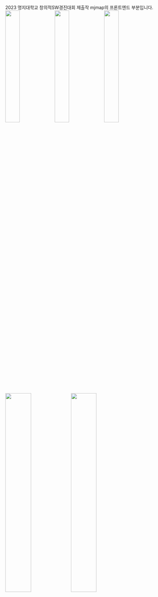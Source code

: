 2023 명지대학교 창의적SW경진대회 제출작 mjmap의 프론트엔드 부분입니다.<br/> 
<img width="30%" className='col-4' src="https://github.com/jher235/mjmap_web/assets/127422627/adebf768-1678-41e9-8809-d704a29de80c"/>
<img width="30%" className = 'col-4' src="https://github.com/jher235/mjmap_web/assets/127422627/2c38a61b-1eab-46a8-9486-f8c069134375"/>
<img width="30%"  className = 'col-4' src="https://github.com/jher235/mjmap_web/assets/127422627/829dd54e-b9d1-4bd5-b0a9-68c2e953acea"/>

<br/> 
<img  width="40%" className = 'col-6' src="https://github.com/jher235/mjmap_web/assets/127422627/20516857-c37f-4f87-8007-3151de72afa4"/>
<img width="40%" className = 'col-6' src="https://github.com/jher235/mjmap_web/assets/127422627/ab6aa366-4b87-4c92-b698-f3c1d7df8fb4"/>
